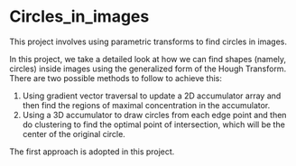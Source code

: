 # Circles_in_images

This project involves using parametric transforms to find circles in images.

In this project, we take a detailed look at how we can find shapes (namely, circles) inside images using the generalized 
form of the Hough Transform. 
There are two possible methods to follow to achieve this:
  1)	Using gradient vector traversal to update a 2D accumulator array and then find the regions of maximal concentration 
      in the accumulator.
  2)	Using a 3D accumulator to draw circles from each edge point and then do clustering to find the optimal point of 
      intersection, which will be the center of the original circle.
      
The first approach is adopted in this project.
